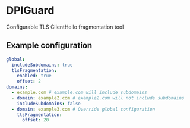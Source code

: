 DPIGuard
========

Configurable TLS ClientHello fragmentation tool



## Example configuration

```yaml
global:
  includeSubdomains: true
  tlsFragmentation:
    enabled: true
    offset: 2
domains:
  - example.com # example.com will include subdomains
  - domain: example2.com # example2.com will not include subdomains
    includeSubdomains: false
  - domain: example3.com # Override global configuration
    tlsFragmentation:
      offset: 20
```


